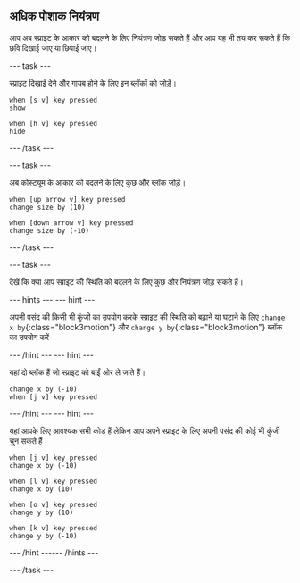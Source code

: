 ## अधिक पोशाक नियंत्रण

आप अब स्प्राइट के आकार को बदलने के लिए नियंत्रण जोड़ सकते हैं और आप यह भी तय कर सकते हैं कि छवि दिखाई जाए या छिपाई जाए।

--- task ---

स्प्राइट दिखाई देने और गायब होने के लिए इन ब्लॉकों को जोड़ें।

```blocks3
when [s v] key pressed
show

when [h v] key pressed
hide
```

--- /task ---

--- task ---

अब कोस्टयूम के आकार को बदलने के लिए कुछ और ब्लॉक जोड़ें।

```blocks3
when [up arrow v] key pressed
change size by (10)

when [down arrow v] key pressed
change size by (-10)
```

--- /task ---

--- task ---

देखें कि क्या आप स्प्राइट की स्थिति को बदलने के लिए कुछ और नियंत्रण जोड़ सकते हैं।

--- hints ---
 --- hint ---

अपनी पसंद की किसी भी कुंजी का उपयोग करके स्प्राइट की स्थिति को बढ़ाने या घटाने के लिए `change x by`{:class="block3motion"} और `change y by`{:class="block3motion"} ब्लॉक का उपयोग करें

--- /hint --- --- hint ---

यहां दो ब्लॉक हैं जो स्प्राइट को बाईं ओर ले जाते हैं।

```blocks3
change x by (-10)
when [j v] key pressed
```

--- /hint --- --- hint ---

यहां आपके लिए आवश्यक सभी कोड हैं लेकिन आप अपने स्प्राइट के लिए अपनी पसंद की कोई भी कुंजी चुन सकते हैं।

```blocks3
when [j v] key pressed
change x by (-10)

when [l v] key pressed
change x by (10)

when [o v] key pressed
change y by (10)

when [k v] key pressed
change y by (-10)
```

--- /hint ------ /hints ---



--- /task ---


